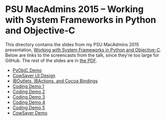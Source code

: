 # PSU MacAdmins 2015 – Working with System Frameworks in Python and Objective-C

This directory contains the slides from my PSU MacAdmins 2015 presentation, [Working with System Frameworks in Python and Objective-C][1]. Below are links to the screencasts from the talk, since they're too large for GitHub. The rest of the slides are in [the PDF][2].

* [PyObjC Demo](https://dl.dropboxusercontent.com/u/3869918/PSU%20MacAdmins%202015%20Screencasts/psu_pyobjc_demo.mp4)  
* [CowSayer UI Design](https://dl.dropboxusercontent.com/u/3869918/PSU%20MacAdmins%202015%20Screencasts/cowsayer_ui_design.mp4)  
* [IBOutlets, IBActions, and Cocoa Bindings](https://dl.dropboxusercontent.com/u/3869918/PSU%20MacAdmins%202015%20Screencasts/cowsayer_outlets_actions_bindings.mp4)  
* [Coding Demo 1](https://dl.dropboxusercontent.com/u/3869918/PSU%20MacAdmins%202015%20Screencasts/cowsayer_coding_1.mp4)  
* [Coding Demo 2](https://dl.dropboxusercontent.com/u/3869918/PSU%20MacAdmins%202015%20Screencasts/cowsayer_coding_2.mp4)  
* [Coding Demo 3](https://dl.dropboxusercontent.com/u/3869918/PSU%20MacAdmins%202015%20Screencasts/cowsayer_coding_3.mp4)  
* [Coding Demo 4](https://dl.dropboxusercontent.com/u/3869918/PSU%20MacAdmins%202015%20Screencasts/cowsayer_coding_4.mp4)  
* [Coding Demo 5](https://dl.dropboxusercontent.com/u/3869918/PSU%20MacAdmins%202015%20Screencasts/cowsayer_coding_5.mp4)  
* [CowSayer Demo](https://dl.dropboxusercontent.com/u/3869918/PSU%20MacAdmins%202015%20Screencasts/cowsayer_demo.mp4)  

[1]: http://macadmins.psu.edu/2015/04/19/psumac2015-62/
[2]: /PSU%20MacAdmins%202015%20-%20Working%20with%20System%20Frameworks%20in%20Python%20and%20Objective-C/Working%20with%20System%20Frameworks%20in%20Python%20and%20Objective-C.pdf
